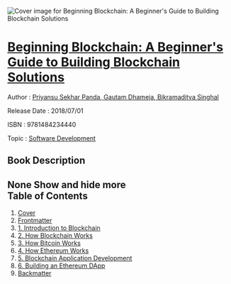 ![Cover image for Beginning Blockchain: A Beginner&#39;s Guide to Building Blockchain Solutions](https://imgdetail.ebookreading.net/cover/cover/software_development/EB9781484234440.jpg)

[Beginning Blockchain: A Beginner&#39;s Guide to Building Blockchain Solutions](https://ebookreading.net/view/book/Beginning+Blockchain%3A+A+Beginner%26%2339%3Bs+Guide+to+Building+Blockchain+Solutions-EB9781484234440_1.html "Beginning Blockchain: A Beginner&#39;s Guide to Building Blockchain Solutions")
====================================================================================================================

Author : [Priyansu Sekhar Panda](https://ebookreading.net/search/author/Priyansu+Sekhar+Panda),[ Gautam Dhameja](https://ebookreading.net/search/author/+Gautam+Dhameja),[ Bikramaditya Singhal](https://ebookreading.net/search/author/+Bikramaditya+Singhal)

Release Date : 2018/07/01

ISBN : 9781484234440

Topic : [Software Development](https://ebookreading.net/search/category/software-development)

Book Description
-----------------

 None        Show and hide more                
Table of Contents
-----------------

1. [Cover](https://ebookreading.net/view/book/Beginning+Blockchain%3A+A+Beginner%26%2339%3Bs+Guide+to+Building+Blockchain+Solutions-EB9781484234440_1.html)
1. [Frontmatter](https://ebookreading.net/view/book/Beginning+Blockchain%3A+A+Beginner%26%2339%3Bs+Guide+to+Building+Blockchain+Solutions-EB9781484234440_2.html)
1. [1. Introduction to Blockchain](https://ebookreading.net/view/book/Beginning+Blockchain%3A+A+Beginner%26%2339%3Bs+Guide+to+Building+Blockchain+Solutions-EB9781484234440_3.html)
1. [2. How Blockchain Works](https://ebookreading.net/view/book/Beginning+Blockchain%3A+A+Beginner%26%2339%3Bs+Guide+to+Building+Blockchain+Solutions-EB9781484234440_4.html)
1. [3. How Bitcoin Works](https://ebookreading.net/view/book/Beginning+Blockchain%3A+A+Beginner%26%2339%3Bs+Guide+to+Building+Blockchain+Solutions-EB9781484234440_5.html)
1. [4. How Ethereum Works](https://ebookreading.net/view/book/Beginning+Blockchain%3A+A+Beginner%26%2339%3Bs+Guide+to+Building+Blockchain+Solutions-EB9781484234440_6.html)
1. [5. Blockchain Application Development](https://ebookreading.net/view/book/Beginning+Blockchain%3A+A+Beginner%26%2339%3Bs+Guide+to+Building+Blockchain+Solutions-EB9781484234440_7.html)
1. [6. Building an Ethereum DApp](https://ebookreading.net/view/book/Beginning+Blockchain%3A+A+Beginner%26%2339%3Bs+Guide+to+Building+Blockchain+Solutions-EB9781484234440_8.html)
1. [Backmatter](https://ebookreading.net/view/book/Beginning+Blockchain%3A+A+Beginner%26%2339%3Bs+Guide+to+Building+Blockchain+Solutions-EB9781484234440_9.html)
